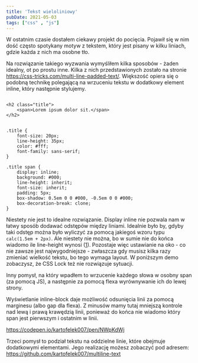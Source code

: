 ```yaml
---
title: 'Tekst wieloliniowy'
pubDate: 2021-05-03
tags: ["css" , "js"]
---
```

W ostatnim czasie dostałem ciekawy projekt do pocięcia.
Pojawił się w nim dość często spotykany motyw z tekstem, który jest pisany w kilku liniach, gdzie każda z nich ma osobne tło.

<!--more-->


Na rozwiązanie takiego wyzwania wymyśliłem kilka sposobów - żaden idealny, ot po prostu inne.
Kilka z nich przedstawionych zostało na stronie https://css-tricks.com/multi-line-padded-text/. Większość opiera się o podobną technikę polegającą na wrzuceniu tekstu w dodatkowy element inline, który następnie stylujemy.

<pre><code class="language-html">
&lt;h2 class="title">
    &lt;span>Lorem ipsum dolor sit.&lt;/span>
&lt;/h2>
</code></pre>

<pre><code class="language-css">
.title {
    font-size: 20px;
    line-height: 35px;
    color: #fff;
    font-family: sans-serif;
}

.title span {
    display: inline;
    background: #000;
    line-height: inherit;
    font-size: inherit;
    padding: 5px;
    box-shadow: 0.5em 0 0 #000, -0.5em 0 0 #000;
    box-decoration-break: clone;
}
</code></pre>

Niestety nie jest to idealne rozwiązanie. Display inline nie pozwala nam w łatwy sposób dodawać odstępów między liniami. Idealnie było by, gdyby taki odstęp można było wyliczyć za pomocą jakiegoś wzoru typu `calc(1.5em + 2px)`. Ale niestety nie można, bo w sumie nie do końca wiadomo ile line-height wynosi (<a href="https://tonsky.me/blog/font-size/">1</a>). Pozostaje więc ustawianie na oko - co nie zawsze jest najwygodniejsze - zwłaszcza gdy musisz kilka razy zmieniać wielkość tekstu, bo tego wymaga layout. W poniższym demo zobaczysz, że CSS Lock też nie rozwiązuje sytuacji.

Inny pomysł, na który wpadłem to wrzucenie każdego słowa w osobny span (za pomocą JS), a następnie za pomocą flexa wyrównywanie ich do lewej strony.

Wyświetlanie inline-block daje możliwość odsunięcia linii za pomocą marginesu (albo gap dla flexa). Z minusów mamy tutaj mniejszą kontrole nad lewą i prawą krawędzią linii, ponieważ do końca nie wiadomo który span jest pierwszym i ostatnim w linii.

<a href="https://codepen.io/kartofelek007/pen/NWpKdWj">https://codepen.io/kartofelek007/pen/NWpKdWj</a>

Trzeci pomysł to podział tekstu na oddzielne linie, które obejmuje dodatkowymi elementami.
Jego realizację możesz zobaczyć pod adresem: https://github.com/kartofelek007/multiline-text